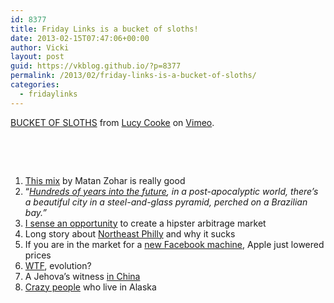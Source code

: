 ```yaml
---
id: 8377
title: Friday Links is a bucket of sloths!
date: 2013-02-15T07:47:06+00:00
author: Vicki
layout: post
guid: https://vkblog.github.io/?p=8377
permalink: /2013/02/friday-links-is-a-bucket-of-sloths/
categories:
  - fridaylinks
---
```

[BUCKET OF SLOTHS](http://vimeo.com/59234110) from [Lucy Cooke](http://vimeo.com/user2714304) on [Vimeo](http://vimeo.com).

&nbsp;

&nbsp;

  1. <span style="line-height: 12.997159004211426px;"><a href="https://soundcloud.com/everybodywantstobethedj/mat-zo-essential-mix-2013-02" target="_blank">This mix</a> by Matan Zohar is really good</span>
  2. &#8220;_<a href="http://www.npr.org/2013/02/15/171812208/exclusive-first-read-the-summer-prince-by-alaya-dawn-johnson?ft=1&f=1032&sc=tw&utm_source=dlvr.it&utm_medium=twitter" target="_blank">Hundreds of years into the future</a>, in a post-apocalyptic world, there&#8217;s a beautiful city in a steel-and-glass pyramid, perched on a Brazilian bay.&#8221;_
  3. <a href="http://ivorypomegranate.com/2013/02/13/my-newest-addition/" target="_blank">I sense an opportunity</a> to create a hipster arbitrage market
  4. Long story about <a href="http://hiddencityphila.org/2013/02/can-we-undo-1954/" target="_blank">Northeast Philly</a> and why it sucks
  5. If you are in the market for a <a href="http://www.theverge.com/2013/2/13/3983962/apple-lowers-13-inch-macbook-pro-retina-price-1499" target="_blank">new Facebook machine</a>, Apple just lowered prices
  6. <a href="http://wtfevolution.tumblr.com/" target="_blank">WTF</a>, evolution?
  7. A Jehova&#8217;s witness <a href="http://www.believermag.com/issues/201302/?read=article_scorah" target="_blank">in China</a>
  8. <a href="http://www.outsideonline.com/adventure-travel/north-america/united-states/alaska/The-Joys-of-Cabin-Living-in-Alaska.html" target="_blank">Crazy people</a> who live in Alaska